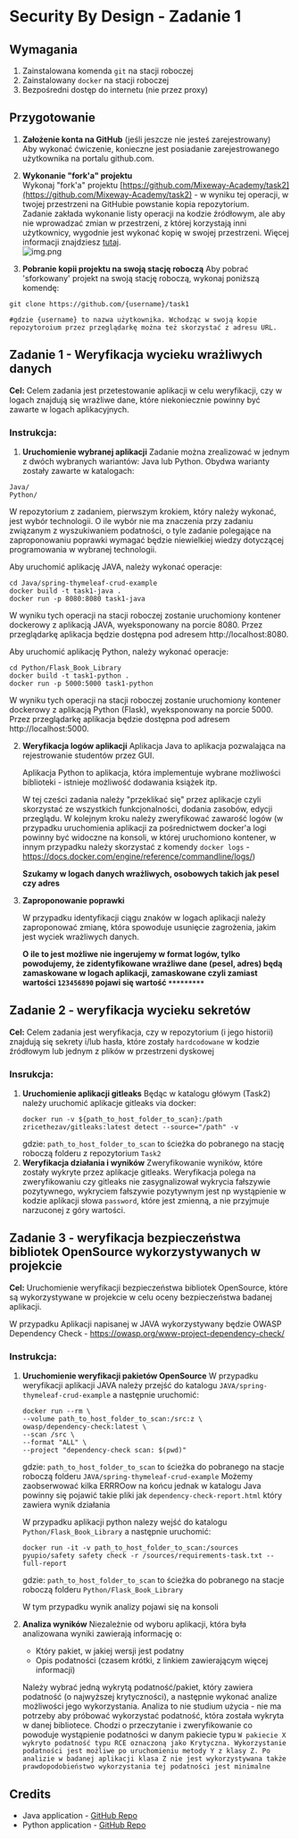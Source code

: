 # Security By Design - Zadanie 1

## Wymagania
1. Zainstalowana komenda `git` na stacji roboczej
2. Zainstalowany `docker` na stacji roboczej
3. Bezpośredni dostęp do internetu (nie przez proxy)

## Przygotowanie
1. **Założenie konta na GitHub** (jeśli jeszcze nie jesteś zarejestrowany)  
   Aby wykonać ćwiczenie, konieczne jest posiadanie zarejestrowanego użytkownika na portalu github.com.

2. **Wykonanie "fork'a" projektu**  
   Wykonaj "fork'a" projektu [https://github.com/Mixeway-Academy/task2](https://github.com/Mixeway-Academy/task2) - w wyniku tej operacji, w twojej przestrzeni na GitHubie powstanie kopia repozytorium.  
   Zadanie zakłada wykonanie listy operacji na kodzie źródłowym, ale aby nie wprowadzać zmian w przestrzeni, z której korzystają inni użytkownicy, wygodnie jest wykonać kopię w swojej przestrzeni. Więcej informacji znajdziesz [tutaj](https://docs.github.com/en/get-started/quickstart/fork-a-repo).  
   ![img.png](.github/img.png)

3. **Pobranie kopii projektu na swoją stację roboczą** 
   Aby pobrać 'sforkowany' projekt na swoją stację roboczą, wykonaj poniższą komendę:

```shell
git clone https://github.com/{username}/task1

#gdzie {username} to nazwa użytkownika. Wchodząc w swoją kopie repozytoroium przez przeglądarkę można też skorzystać z adresu URL.
```

## Zadanie 1 - Weryfikacja wycieku wrażliwych danych

**Cel:** Celem zadania jest przetestowanie aplikacji w celu weryfikacji, czy w logach znajdują się wrażliwe dane, które niekoniecznie powinny być zawarte w logach aplikacyjnych.

### Instrukcja:
1. **Uruchomienie wybranej aplikacji**
   Zadanie można zrealizować w jednym z dwóch wybranych wariantów: Java lub Python. Obydwa warianty zostały zawarte w katalogach:

```shell
Java/
Python/
```

W repozytorium z zadaniem, pierwszym krokiem, który należy wykonać, jest wybór technologii. O ile wybór nie ma znaczenia przy zadaniu związanym z wyszukiwaniem podatności, o tyle zadanie polegające na zaproponowaniu poprawki wymagać będzie niewielkiej wiedzy dotyczącej programowania w wybranej technologii.

Aby uruchomić aplikację JAVA, należy wykonać operacje:

```shell
cd Java/spring-thymeleaf-crud-example
docker build -t task1-java .
docker run -p 8080:8080 task1-java
```
W wyniku tych operacji na stacji roboczej zostanie uruchomiony kontener dockerowy z aplikacją JAVA, wyeksponowany na porcie 8080. Przez przeglądarkę aplikacja będzie dostępna pod adresem http://localhost:8080.

Aby uruchomić aplikację Python, należy wykonać operacje:

```shell
cd Python/Flask_Book_Library
docker build -t task1-python .
docker run -p 5000:5000 task1-python
```
W wyniku tych operacji na stacji roboczej zostanie uruchomiony kontener dockerowy z aplikacją Python (Flask), wyeksponowany na porcie 5000. Przez przeglądarkę aplikacja będzie dostępna pod adresem http://localhost:5000.

2. **Weryfikacja logów aplikacji**
   Aplikacja Java to aplikacja pozwalająca na rejestrowanie studentów przez GUI.

   Aplikacja Python to aplikacja, która implementuje wybrane możliwości biblioteki - istnieje możliwość dodawania książek itp. 

   W tej cześci zadania należy "przeklikać się" przez aplikacje czyli skorzystać ze wszystkich funkcjonalności, dodania zasobów, edycji przeglądu. W kolejnym kroku należy zweryfikować zawarość logów (w przypadku uruchomienia aplikacji za pośrednictwem docker'a logi powinny być widoczne na konsoli, w której uruchomiono kontener, w innym przypadku należy skorzystać z komendy `docker logs` - https://docs.docker.com/engine/reference/commandline/logs/)

   **Szukamy w logach danych wrażliwych, osobowych takich jak pesel czy adres**
3. **Zaproponowanie poprawki**

   W przypadku identyfikacji ciągu znaków w logach aplikacji należy zaproponować zmianę, która spowoduje usunięcie zagrożenia, jakim jest wyciek wrażliwych danych.

   **O ile to jest możliwe nie ingerujemy w format logów, tylko powodujemy, że zidentyfikowane wrażliwe dane (pesel, adres) będą zamaskowane w logach aplikacji, zamaskowane czyli zamiast wartości `123456890` pojawi się wartość `*********`**

## Zadanie 2 - weryfikacja wycieku sekretów

**Cel:** Celem zadania jest weryfikacja, czy w repozytorium (i jego historii) znajdują się sekrety i/lub hasła, które zostały `hardcodowane` w kodzie źródłowym lub jednym z plików w przestrzeni dyskowej

### Insrukcja:

1. **Uruchomienie aplikacji gitleaks**
    Będąc w katalogu główym (Task2) należy uruchomić aplikacje gitleaks via docker:
    ```shell
    docker run -v ${path_to_host_folder_to_scan}:/path zricethezav/gitleaks:latest detect --source="/path" -v 
    ```
   gdzie: `path_to_host_folder_to_scan` to ścieżka do pobranego na stację roboczą folderu z repozytorium `Task2`
2. **Weryfikacja działania i wyników**
    Zweryfikowanie wyników, które zostały wykryte przez aplikacje gitleaks. Weryfikacja polega na zweryfikowaniu czy gitleaks nie zasygnalizował wykrycia fałszywie pozytywnego, wykryciem fałszywie pozytywnym jest np wystąpienie w kodzie aplikacji słowa `password`, które jest zmienną, a nie przyjmuje narzuconej z góry wartości.


## Zadanie 3 - weryfikacja bezpieczeństwa bibliotek OpenSource wykorzystywanych w projekcie 

**Cel:** Uruchomienie weryfikacji bezpieczeństwa bibliotek OpenSource, które są wykorzystywane w projekcie w celu oceny bezpieczeństwa badanej aplikacji.

W przypadku Aplikacji napisanej w JAVA wykorzystywany będzie OWASP Dependency Check - https://owasp.org/www-project-dependency-check/

### Instrukcja:
1. **Uruchomienie weryfikacji pakietów OpenSource**
    W przypadku weryfikacji aplikacji JAVA należy przejść do katalogu `JAVA/spring-thymeleaf-crud-example` a następnie uruchomić:
    ```shell
    docker run --rm \
    --volume path_to_host_folder_to_scan:/src:z \
    owasp/dependency-check:latest \
    --scan /src \
    --format "ALL" \
    --project "dependency-check scan: $(pwd)"
    ```
    gdzie: `path_to_host_folder_to_scan` to ścieżka do pobranego na stacje roboczą folderu `JAVA/spring-thymeleaf-crud-example`
    Możemy zaobserwować kilka ERRROow na końcu jednak w katalogu Java powinny się pojawić takie pliki jak `dependency-check-report.html` który zawiera wynik działania

    W przypadku aplikacji python nalezy wejść do katalogu `Python/Flask_Book_Library` a następnie uruchomić:
    ```shell
    docker run -it -v path_to_host_folder_to_scan:/sources pyupio/safety safety check -r /sources/requirements-task.txt --full-report
    ```
   gdzie: `path_to_host_folder_to_scan` to ścieżka do pobranego na stacje roboczą folderu `Python/Flask_Book_Library`

    W tym przypadku wynik analizy pojawi się na konsoli
2. **Analiza wyników**
    Niezależnie od wyboru aplikacji, która była analizowana wyniki zawierają informację o:
    - Który pakiet, w jakiej wersji jest podatny
    - Opis podatności (czasem krótki, z linkiem zawierającym więcej informacji)

    Należy wybrać jedną wykrytą podatność/pakiet, który zawiera podatność (o najwyższej krytyczności), a następnie wykonać analize możliwości jego wykorzystania. Analiza to nie studium użycia - nie ma potrzeby aby próbować wykorzystać podatność, która została wykryta w danej bibliotece. Chodzi o przeczytanie i zweryfikowanie co powoduje wystąpienie podatności w danym pakiecie typu `W pakiecie X wykryto podatność typu RCE oznaczoną jako Krytyczna. Wykorzystanie podatności jest możliwe po uruchomieniu metody Y z klasy Z. Po analizie w badanej aplikacji klasa Z nie jest wykorzystywana także prawdopodobieństwo wykorzystania tej podatności jest minimalne`


## Credits
* Java application - [GitHub Repo](https://github.com/pedrohenriquelacombe/spring-thymeleaf-crud-example)
* Python application - [GitHub Repo](https://github.com/MohammadSatel/Flask_Book_Library)
